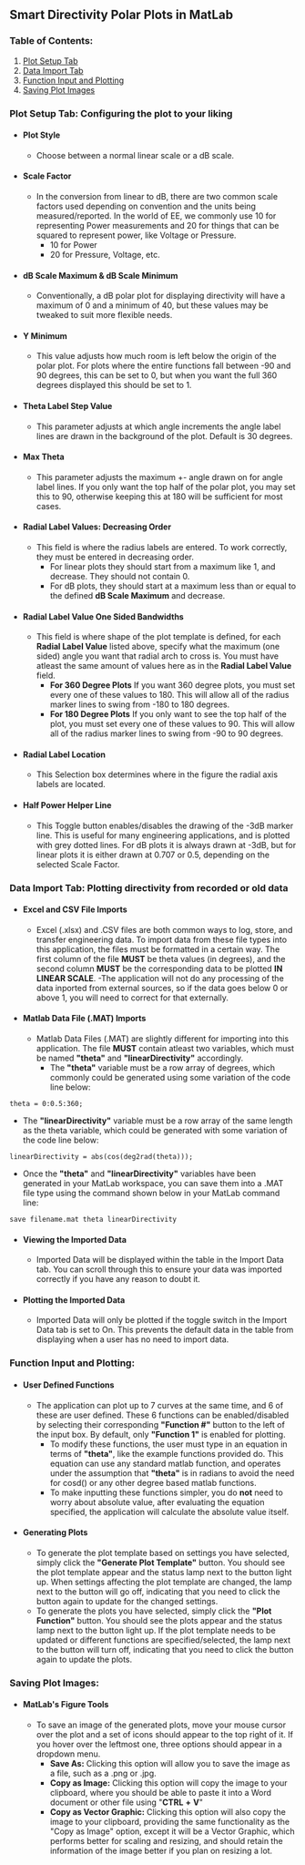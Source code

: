 ## **Smart Directivity Polar Plots in MatLab**

### Table of Contents:

1. [Plot Setup Tab](https://github.com/mbisbano1/MatlabSmartPolarPlots/blob/main/README.md#plot-setup-tab-configuring-the-plot-to-your-liking)
2. [Data Import Tab](#section-2)
3. [Function Input and Plotting](#section-3)
4. [Saving Plot Images](#section-4)









### **Plot Setup Tab: Configuring the plot to your liking**
- #### **Plot Style**
	- Choose between a normal linear scale or a dB scale.
- #### **Scale Factor**
	- In the conversion from linear to dB, there are two common scale factors used depending on convention and the units being measured/reported. In the world of EE, we commonly use 10 for representing Power measurements and 20 for things that can be squared to represent power, like Voltage or Pressure.
		- 10 for Power
		- 20 for Pressure, Voltage, etc.
- #### **dB Scale Maximum & dB Scale Minimum**
	- Conventionally, a dB polar plot for displaying directivity will have a maximum of 0 and a minimum of 40, but these values may be tweaked to suit more flexible needs.

- #### **Y Minimum**
	- This value adjusts how much room is left below the origin of the polar plot. For plots where the entire functions fall between -90 and 90 degrees, this can be set to 0, but when you want the full 360 degrees displayed this should be set to 1.

- #### **Theta Label Step Value**
	- This parameter adjusts at which angle increments the angle label lines are drawn in the background of the plot. Default is 30 degrees.

- #### **Max Theta**
	- This parameter adjusts the maximum +- angle drawn on for angle label lines. If you only want the top half of the polar plot, you may set this to 90, otherwise keeping this at 180 will be sufficient for most cases.

- #### **Radial Label Values: Decreasing Order**
	- This field is where the radius labels are entered. To work correctly, they must be entered in decreasing order. 
		- For linear plots they should start from a maximum like 1, and decrease. They should not contain 0.
		- For dB plots, they should start at a maximum less than or equal to the defined **dB Scale Maximum** and decrease.

- #### **Radial Label Value One Sided Bandwidths**
	- This field is where shape of the plot template is defined, for each **Radial Label Value** listed above, specify what the maximum (one sided) angle you want that radial arch to cross is. You must have atleast the same amount of values here as in the **Radial Label Value** field.
		- **For 360 Degree Plots** If you want 360 degree plots, you must set every one of these values to 180. This will allow all of the radius marker lines to swing from -180 to 180 degrees.
		- **For 180 Degree Plots** If you only want to see the top half of the plot, you must set every one of these values to 90. This will allow all of the radius marker lines to swing from -90 to 90 degrees.

- #### **Radial Label Location**
	- This Selection box determines where in the figure the radial axis labels are located.

- #### **Half Power Helper Line**
	- This Toggle button enables/disables the drawing of the -3dB marker line. This is useful for many engineering applications, and is plotted with grey dotted lines. For dB plots it is always drawn at -3dB, but for linear plots it is either drawn at 0.707 or 0.5, depending on the selected Scale Factor.

### **Data Import Tab: Plotting directivity from recorded or old data**
- #### **Excel and CSV File Imports**
	- Excel (.xlsx) and .CSV files are both common ways to log, store, and transfer engineering data. To import data from these file types into this application, the files must be formatted in a certain way. The first column of the file **MUST** be theta values (in degrees), and the second column **MUST** be the corresponding data to be plotted **IN LINEAR SCALE**.
	-The application will not do any processing of the data inported from external sources, so if the data goes below 0 or above 1, you will need to correct for that externally.

- #### **Matlab Data File (.MAT) Imports**
	- Matlab Data Files (.MAT) are slightly different for importing into this application. The file **MUST** contain atleast two variables, which must be named **"theta"** and **"linearDirectivity"** accordingly. 
		- The **"theta"** variable must be a row array of degrees, which commonly could be generated using some variation of the code line below:
```
theta = 0:0.5:360;
```

- The **"linearDirectivity"** variable must be a row array of the same length as the theta variable, which could be generated with some variation of the code line below:
```
linearDirectivity = abs(cos(deg2rad(theta)));
```
- Once the **"theta"** and **"linearDirectivity"** variables have been generated in your MatLab workspace, you can save them into a .MAT file type using the command shown below in your MatLab command line:
```
save filename.mat theta linearDirectivity
```
- #### **Viewing the Imported Data**
	- Imported Data will be displayed within the table in the Import Data tab. You can scroll through this to ensure your data was imported correctly if you have any reason to doubt it.

- #### **Plotting the Imported Data**
	- Imported Data will only be plotted if the toggle switch in the Import Data tab is set to On. This prevents the default data in the table from displaying when a user has no need to import data.

### **Function Input and Plotting:**
- #### **User Defined Functions**
	- The application can plot up to 7 curves at the same time, and 6 of these are user defined. These 6 functions can be enabled/disabled by selecting their corresponding **"Function #"** button to the left of the input box. By default, only **"Function 1"** is enabled for plotting. 
		- To modify these functions, the user must type in an equation in terms of **"theta"**, like the example functions provided do. This equation can use any standard matlab function, and operates under the assumption that **"theta"** is in radians to avoid the need for cosd() or any other degree based matlab functions. 
		- To make inputting these functions simpler, you do **not** need to worry about absolute value, after evaluating the equation specified, the application will calculate the absolute value itself. 

- #### **Generating Plots**
	- To generate the plot template based on settings you have selected, simply click the **"Generate Plot Template"** button. You should see the plot template appear and the status lamp next to the button light up. When settings affecting the plot template are changed, the lamp next to the button will go off, indicating that you need to click the button again to update for the changed settings.
	- To generate the plots you have selected, simply click the **"Plot Function"** button. You should see the plots appear and the status lamp next to the button light up. If the plot template needs to be updated or different functions are specified/selected, the lamp next to the button will turn off, indicating that you need to click the button again to update the plots. 

### **Saving Plot Images:**
- #### **MatLab\'s Figure Tools**
	- To save an image of the generated plots, move your mouse cursor over the plot and a set of icons should appear to the top right of it. If you hover over the leftmost one, three options should appear in a dropdown menu.
		- **Save As:** Clicking this option will allow you to save the image as a file, such as a .png or .jpg. 
		- **Copy as Image:** Clicking this option will copy the image to your clipboard, where you should be able to paste it into a Word document or other file using "**CTRL** **+** **V**"
		- **Copy as Vector Graphic:** Clicking this option will also copy the image to your clipboard, providing the same functionality as the "Copy as Image" option, except it will be a Vector Graphic, which performs better for scaling and resizing, and should retain the information of the image better if you plan on resizing a lot.
